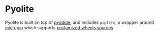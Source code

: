 # Pyolite

Pyolite is built on top of [pyodide], and includes `piplite`, a wrapper around
[micropip] which supports
[customized wheels sources](../configuring.md#Adding-pyolite-wheels).

[pyodide]: https://github.com/pyodide/pyodide
[micropip]: https://pyodide.org/en/latest/usage/api/micropip-api.html
